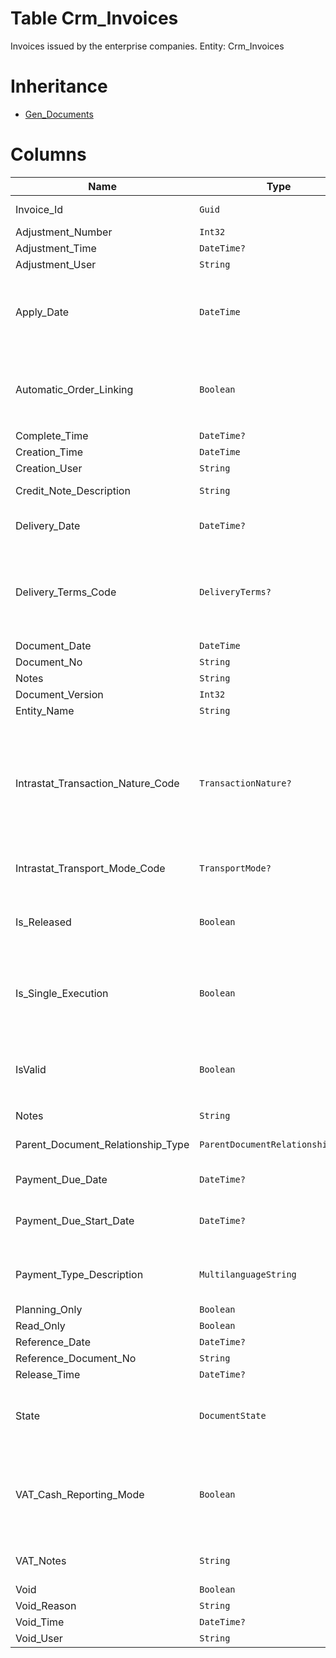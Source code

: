 # Table Crm_Invoices

Invoices issued by the enterprise companies. Entity: Crm_Invoices

# Inheritance

* [Gen_Documents](Gen_Documents.md)

# Columns

| Name | Type | Value | Description |
| - | - | - | --- |
|Invoice_Id|`Guid`|`PK`, Readonly||
|Adjustment_Number|`Int32`|Readonly||
|Adjustment_Time|`DateTime?`|Readonly||
|Adjustment_User|`String`|Readonly||
|Apply_Date|`DateTime`||When not null specifies that the VAT entry for this invoice should be applied for a different period than that specified by the document date. `Required` |
|Automatic_Order_Linking|`Boolean`||Specifies whether to automatically set Lines.Invoice_Order_Line_Id by searching invoice orders upon first release. `Required` `Default(false)` |
|Complete_Time|`DateTime?`|Readonly||
|Creation_Time|`DateTime`|Readonly||
|Creation_User|`String`|Readonly||
|Credit_Note_Description|`String`||Descriptions/reason for the credit note. |
|Delivery_Date|`DateTime?`||Date, when the delivery was effected. When null = document date. |
|Delivery_Terms_Code|`DeliveryTerms?`|Allowed: `EXW`, `FCA`, `FAS`, `FOB`, `CFR`, `CIF`, `CPT`, `CIP`, `DAP`, `DAT`, `DDP`, `DPU`|Mode of delivery, like CIF, FOB, etc. Used also in Intrastat reporting. |
|Document_Date|`DateTime`|||
|Document_No|`String`|||
|Notes|`String`|||
|Document_Version|`Int32`|Readonly||
|Entity_Name|`String`|Readonly||
|Intrastat_Transaction_Nature_Code|`TransactionNature?`|Allowed: `11`, `12`, `13`, `14`, `19`, `21`, `22`, `23`, `29`, `60`, `70`, `80`, `91`, `99`, `30`, `41`, `42`, `51`, `52`|Transaction nature; used for Intrastat reporting. |
|Intrastat_Transport_Mode_Code|`TransportMode?`|Allowed: `1`, `2`, `3`, `4`, `5`, `6`, `7`, `8`|Transport mode; used for Intrastat reporting. |
|Is_Released|`Boolean`|Readonly|True if the document is not void and its state is released or greater. `Required` `Default(false)` `Filter(eq)` `ReadOnly` |
|Is_Single_Execution|`Boolean`|Readonly|Specifies whether the document is a single execution of its order document. `Required` `Default(false)` `Filter(eq)` `ReadOnly` |
|IsValid|`Boolean`|Readonly|Used for internal purposes. true when the invoice is valid (released and not void) for summing. `Required` `Default(false)` `ReadOnly` |
|Notes|`String`||Notes for this Invoice. |
|Parent_Document_Relationship_Type|`ParentDocumentRelationshipType?`|Allowed: `S`, `N`, Readonly||
|Payment_Due_Date|`DateTime?`||When not null specifies due date for the payment. |
|Payment_Due_Start_Date|`DateTime?`||The date when the payment becomes due for documents with one installment. |
|Payment_Type_Description|`MultilanguageString`||Description of the payment type. Initially copied from the name of the Payment Type. `Required` |
|Planning_Only|`Boolean`|Readonly||
|Read_Only|`Boolean`|Readonly||
|Reference_Date|`DateTime?`|||
|Reference_Document_No|`String`|||
|Release_Time|`DateTime?`|Readonly||
|State|`DocumentState`|Allowed: `0`, `5`, `10`, `20`, `30`, `40`, `50`, Readonly||
|VAT_Cash_Reporting_Mode|`Boolean`||When true, specifies, that the special cash reporting mode should be used for VAT reporting. When false, the normal (classic) VAT reporting is used. `Required` `Default(false)` `Filter(eq)` |
|VAT_Notes|`String`||Description of the operation that will be entered in the VAT ledgers. |
|Void|`Boolean`|Readonly||
|Void_Reason|`String`|Readonly||
|Void_Time|`DateTime?`|Readonly||
|Void_User|`String`|Readonly||
